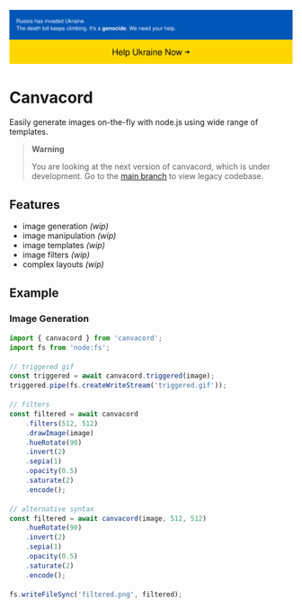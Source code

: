 [![SWUbanner](https://raw.githubusercontent.com/vshymanskyy/StandWithUkraine/main/banner2-direct.svg)](https://vshymanskyy.github.io/StandWithUkraine)

# Canvacord

Easily generate images on-the-fly with node.js using wide range of templates.

> **Warning**
>
> You are looking at the next version of canvacord, which is under development. Go to the [main branch](https://github.com/neplextech/canvacord/tree/main) to view legacy codebase.

## Features

- image generation _(wip)_
- image manipulation _(wip)_
- image templates _(wip)_
- image filters _(wip)_
- complex layouts _(wip)_

## Example

### Image Generation

<!-- prettier-ignore -->
```ts
import { canvacord } from 'canvacord';
import fs from 'node:fs';

// triggered gif
const triggered = await canvacord.triggered(image);
triggered.pipe(fs.createWriteStream('triggered.gif'));

// filters
const filtered = await canvacord
    .filters(512, 512)
    .drawImage(image)
    .hueRotate(90)
    .invert(2)
    .sepia(1)
    .opacity(0.5)
    .saturate(2)
    .encode();

// alternative syntax
const filtered = await canvacord(image, 512, 512)
    .hueRotate(90)
    .invert(2)
    .sepia(1)
    .opacity(0.5)
    .saturate(2)
    .encode();

fs.writeFileSync('filtered.png', filtered);
```
